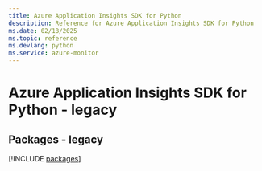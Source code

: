 ```yaml
---
title: Azure Application Insights SDK for Python
description: Reference for Azure Application Insights SDK for Python
ms.date: 02/18/2025
ms.topic: reference
ms.devlang: python
ms.service: azure-monitor
---
```

# Azure Application Insights SDK for Python - legacy
## Packages - legacy
[!INCLUDE [packages](application-insights-index.md)]